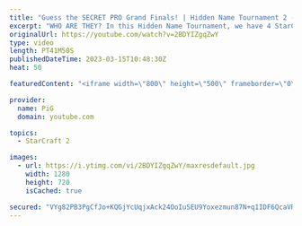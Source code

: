 ```yaml
---
title: "Guess the SECRET PRO Grand Finals! | Hidden Name Tournament 2 - StarCraft 2"
excerpt: "WHO ARE THEY? In this Hidden Name Tournament, we have 4 StarCraft pro players competing against each other but they don't know who their opponents are. In Part 3, the winners of Part 1 and 2 play the Grand Finals in a best of 5 series. Who will be revealed as the winner of the Hidden Name Tournament"
originalUrl: https://youtube.com/watch?v=2BDYIZgqZwY
type: video
length: PT41M50S
publishedDateTime: 2023-03-15T10:48:30Z
heat: 50

featuredContent: "<iframe width=\"800\" height=\"500\" frameborder=\"0\" src=\"https://www.youtube.com/embed/2BDYIZgqZwY\" allow=\"accelerometer; autoplay; encrypted-media; gyroscope; picture-in-picture\" allowfullscreen></iframe>"

provider:
  name: PiG
  domain: youtube.com

topics:
  - StarCraft 2

images:
  - url: https://i.ytimg.com/vi/2BDYIZgqZwY/maxresdefault.jpg
    width: 1280
    height: 720
    isCached: true

secured: "VYg82PB3PgCfJo+KQGjYcUqjxAck24OoIuSEU9Yoxezmun87N+q1IDF6QcaVRzaEUBNzNA79P9/vZMi94RlDY6eORR6GVZ7bLb895PszrpoiDUHmXi0XQ8I5pycLHk43EFQVVBmtBJT9qCQgc9a1Wu0Y8gUGUqDyUbIz9+w4GbaGqcMIoIxTZZrIoT/65d2JKP3RWXG3lULWjymDG7Hpghai0ShSB3d9nllaEHGSdpq4LJAed5CtTyalb79iZX/W3v+F7ZuuzYp/6w+GrffUqLhWR024smrcMeFlFcMlS+NcgR+CcT+mMQfzRHA0WKKZvM6ESNQ5QIVSDB2zGINN3Y1Z18wVITvD2IWDBi/CRld4p24ayJTVSnnk0rlWvxMGZFX3OfzwqvzYlnVUgTg7ekaJVwgymGMvnu/diHnQhEw=;OIXC8+yGHSiEm5ql8nbdDg=="
---
```


